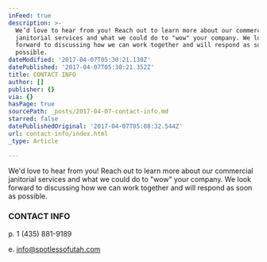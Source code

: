 ```yaml
---
inFeed: true
description: >-
  We’d love to hear from you! Reach out to learn more about our commercial
  janitorial services and what we could do to "wow" your company. We look
  forward to discussing how we can work together and will respond as soon as
  possible.
dateModified: '2017-04-07T05:30:21.130Z'
datePublished: '2017-04-07T05:30:21.352Z'
title: CONTACT INFO
author: []
publisher: {}
via: {}
hasPage: true
sourcePath: _posts/2017-04-07-contact-info.md
starred: false
datePublishedOriginal: '2017-04-07T05:08:32.544Z'
url: contact-info/index.html
_type: Article

---
```

We'd love to hear from you! Reach out to learn more about our commercial janitorial services and what we could do to "wow" your company. We look forward to discussing how we can work together and will respond as soon as possible.

### CONTACT INFO

p. 1 (435) 881-9189

e. info@spotlessofutah.com